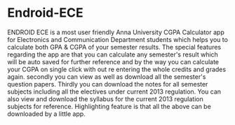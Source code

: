 # Endroid-ECE

ENDROID ECE is a most user friendly Anna University CGPA Calculator app for Electronics and Communication Department students which helps you to calculate both GPA & CGPA of your semester results. 
The special features regarding the app are that you can calculate any semester's result which will be auto saved for further reference and by the way you can calculate your CGPA on single click with out re entering the whole credits and grades again.
secondly you can view as well as download all the semester's question papers.
Thirdly you can download the notes for all semester subjects including all the electives under current 2013 regulation.
You can also view and download the syllabus for the current 2013 regulation subjects for reference.
Highlighting feature is that all the above can be downloaded by a little app.


